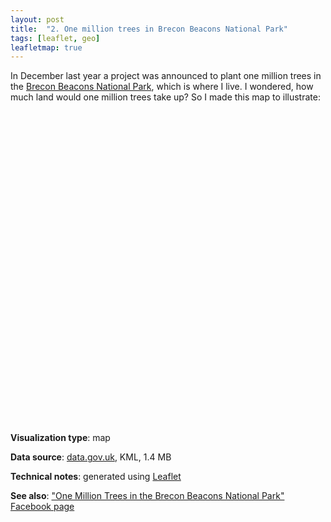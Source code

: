 ```yaml
---
layout: post
title:  "2. One million trees in Brecon Beacons National Park"
tags: [leaflet, geo]
leafletmap: true
---
```


In December last year a project was announced to plant one million trees in the
[Brecon Beacons National Park](https://en.wikipedia.org/wiki/Brecon_Beacons), which
is where I live.
I wondered, how much land would one million trees take up? So
I made this map to illustrate:

<div id="mapid" style="height: 500px; width: 800px;"></div>

<script type="module" src="{{ site.baseurl }}/assets/js/02-1m-trees.js"></script>

<p></p>

**Visualization type**: map

**Data source**: [data.gov.uk](https://data.gov.uk/dataset/7d84bc53-e052-4c50-8c49-9c1e69748210/brecon-beacons-national-park-boundary), KML, 1.4 MB

**Technical notes**: generated using [Leaflet](https://leafletjs.com/)

**See also**: ["One Million Trees in the Brecon Beacons National Park" Facebook page](https://www.facebook.com/One-Million-Trees-in-the-Brecon-Beacons-National-Park-101784761316376/?modal=admin_todo_tour)
